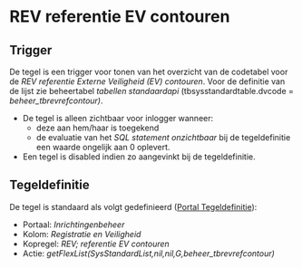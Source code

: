 # REV referentie EV contouren

## Trigger

De tegel is een trigger voor tonen van het overzicht van de codetabel voor de _REV referentie Externe Veiligheid (EV) contouren_. Voor de definitie van de lijst zie beheertabel _tabellen standaardapi_ (tbsysstandardtable.dvcode = _beheer_tbrevrefcontour)_.

- De tegel is alleen zichtbaar voor inlogger wanneer:
  - deze aan hem/haar is toegekend
  - de evaluatie van het _SQL statement onzichtbaar_ bij de tegeldefinitie een waarde ongelijk aan 0 oplevert.
- Een tegel is disabled indien zo aangevinkt bij de tegeldefinitie.

## Tegeldefinitie

De tegel is standaard als volgt gedefinieerd ([Portal Tegeldefinitie](../../../../instellen_inrichten/portaldefinitie/portal_tegel.md)):

- Portaal: _Inrichtingenbeheer_
- Kolom: _Registratie en Veiligheid_
- Kopregel: _REV; referentie EV contouren_
- Actie: _getFlexList(SysStandardList,nil,nil,G,beheer_tbrevrefcontour)_
